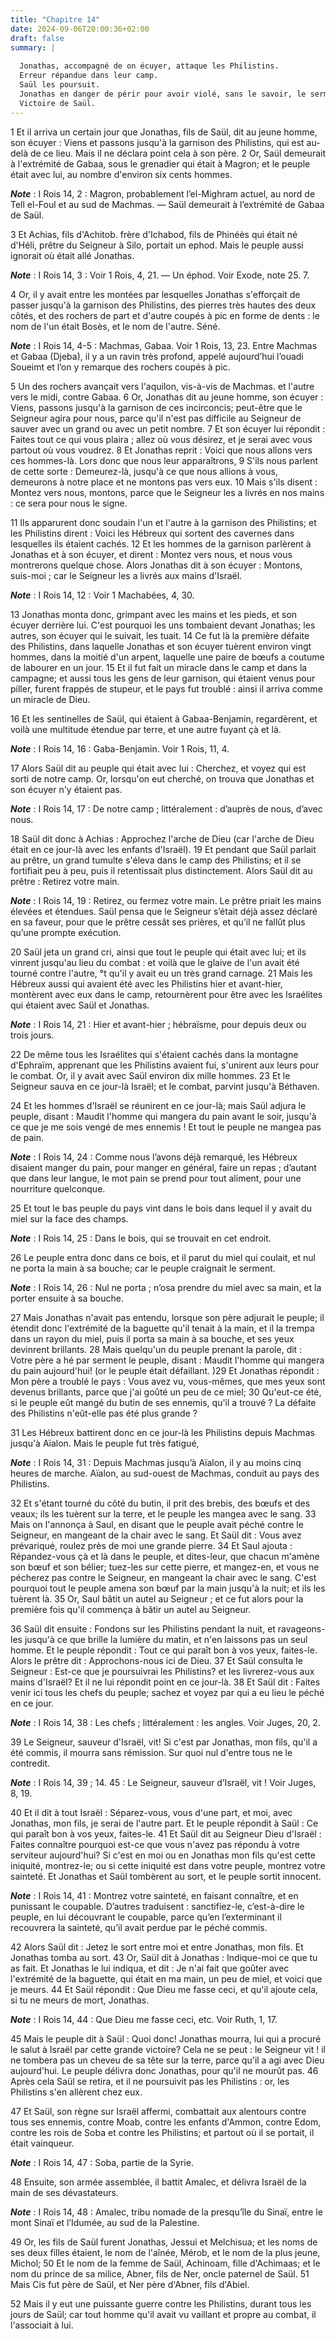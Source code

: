 ```yaml
---
title: "Chapitre 14"
date: 2024-09-06T20:00:36+02:00
draft: false
summary: |
  
  Jonathas, accompagné de on écuyer, attaque les Philistins.
  Erreur répandue dans leur camp.
  Saül les poursuit.
  Jonathas en danger de périr pour avoir violé, sans le savoir, le serment de son père.
  Victoire de Saül.
---
```



1 Et il arriva un certain jour que Jonathas, fils de Saül, dit au jeune homme, son écuyer : Viens et passons jusqu'à la garnison des Philistins, qui est au-delà de ce lieu. Mais il ne déclara point cela à son père. 2 Or, Saül demeurait à l'extrémité de Gabaa, sous le grenadier qui était à Magron; et le peuple était avec lui, au nombre d'environ six cents hommes.

***Note*** :  I Rois 14, 2 : Magron, probablement l’el-Mighram actuel, au nord de Tell el-Foul et au sud de Machmas. ― Saül demeurait à l’extrémité de Gabaa de Saül.

3 Et Achias, fils d'Achitob. frère d'Ichabod, fils de Phinéès qui était né d'Héli, prêtre du Seigneur à Silo, portait un ephod. Mais le peuple aussi ignorait où était allé Jonathas.

***Note*** :  I Rois 14, 3 : Voir 1 Rois, 4, 21. ― Un éphod. Voir Exode, note 25. 7.

4 Or, il y avait entre les montées par lesquelles Jonathas s'efforçait de passer jusqu'à la garnison des Philistins, des pierres très hautes des deux côtés, et des rochers de part et d'autre coupés à pic en forme de dents : le nom de l'un était Bosès, et le nom de l'autre. Séné.

***Note*** :  I Rois 14, 4-5 : Machmas, Gabaa. Voir 1 Rois, 13, 23. Entre Machmas et Gabaa (Djeba), il y a un ravin très profond, appelé aujourd’hui l’ouadi Soueimt et l’on y remarque des rochers coupés à pic.

5 Un des rochers avançait vers l'aquilon, vis-à-vis de Machmas. et l'autre vers le midi, contre Gabaa. 6 Or, Jonathas dit au jeune homme, son écuyer : Viens, passons jusqu'à la garnison de ces incirconcis; peut-être que le Seigneur agira pour nous, parce qu'il n'est pas difficile au Seigneur de sauver avec un grand ou avec un petit nombre. 7 Et son écuyer lui répondit : Faites tout ce qui vous plaira ; allez où vous désirez, et je serai avec vous partout où vous voudrez. 8 Et Jonathas reprit : Voici que nous allons vers ces hommes-là. Lors donc que nous leur apparaîtrons, 9 S'ils nous parlent de cette sorte : Demeurez-là, jusqu'à ce que nous allions à vous, demeurons à notre place et ne montons pas vers eux. 10 Mais s'ils disent : Montez vers nous, montons, parce que le Seigneur les a livrés en nos mains : ce sera pour nous le signe.


11 Ils apparurent donc soudain l'un et l'autre à la garnison des Philistins; et les Philistins dirent : Voici les Hébreux qui sortent des cavernes dans lesquelles ils étaient cachés. 12 Et les hommes de la garnison parlèrent à Jonathas et à son écuyer, et dirent : Montez vers nous, et nous vous montrerons quelque chose. Alors Jonathas dit à son écuyer : Montons, suis-moi ; car le Seigneur les a livrés aux mains d'Israël.

***Note*** :  I Rois 14, 12 : Voir 1 Machabées, 4, 30.

13 Jonathas monta donc, grimpant avec les mains et les pieds, et son écuyer derrière lui. C'est pourquoi les uns tombaient devant Jonathas; les autres, son écuyer qui le suivait, les tuait. 14 Ce fut là la première défaite des Philistins, dans laquelle Jonathas et son écuyer tuèrent environ vingt hommes, dans la moitié d'un arpent, laquelle une paire de bœufs a coutume de labourer en un jour. 15 Et il fut fait un miracle dans le camp et dans la campagne; et aussi tous les gens de leur garnison, qui étaient venus pour piller, furent frappés de stupeur, et le pays fut troublé : ainsi il arriva comme un miracle de Dieu.


16 Et les sentinelles de Saül, qui étaient à Gabaa-Benjamin, regardèrent, et voilà une multitude étendue par terre, et une autre fuyant çà et là.

***Note*** :  I Rois 14, 16 : Gaba-Benjamin. Voir 1 Rois, 11, 4.

17 Alors Saül dit au peuple qui était avec lui : Cherchez, et voyez qui est sorti de notre camp. Or, lorsqu'on eut cherché, on trouva que Jonathas et son écuyer n'y étaient pas.

***Note*** :  I Rois 14, 17 : De notre camp ; littéralement : d’auprès de nous, d’avec nous.

18 Saül dit donc à Achias : Approchez l'arche de Dieu (car l'arche de Dieu était en ce jour-là avec les enfants d'Israël). 19 Et pendant que Saül parlait au prêtre, un grand tumulte s'éleva dans le camp des Philistins; et il se fortifiait peu à peu, puis il retentissait plus distinctement. Alors Saül dit au prêtre : Retirez votre main.

***Note*** :  I Rois 14, 19 : Retirez, ou fermez votre main. Le prêtre priait les mains élevées et étendues. Saül pensa que le Seigneur s’était déjà assez déclaré en sa faveur, pour que le prêtre cessât ses prières, et qu’il ne fallût plus qu’une prompte exécution.

20 Saül jeta un grand cri, ainsi que tout le peuple qui était avec lui; et ils vinrent jusqu'au lieu du combat : et voilà que le glaive de l'un avait été tourné contre l'autre, °t qu'il y avait eu un très grand carnage. 21 Mais les Hébreux aussi qui avaient été avec les Philistins hier et avant-hier, montèrent avec eux dans le camp, retournèrent pour être avec les Israélites qui étaient avec Saül et Jonathas.

***Note*** :  I Rois 14, 21 : Hier et avant-hier ; hébraïsme, pour depuis deux ou trois jours.

22 De même tous les Israélites qui s'étaient cachés dans la montagne d'Ephraïm, apprenant que les Philistins avaient fui, s'unirent aux leurs pour le combat. Or, il y avait avec Saül environ dix mille hommes. 23 Et le Seigneur sauva en ce jour-là Israël; et le combat, parvint jusqu'à Béthaven.


24 Et les hommes d'Israël se réunirent en ce jour-là; mais Saül adjura le peuple, disant : Maudit l'homme qui mangera du pain avant le soir, jusqu'à ce que je me sois vengé de mes ennemis ! Et tout le peuple ne mangea pas de pain.

***Note*** :  I Rois 14, 24 : Comme nous l’avons déjà remarqué, les Hébreux disaient manger du pain, pour manger en général, faire un repas ; d’autant que dans leur langue, le mot pain se prend pour tout aliment, pour une nourriture quelconque.

25 Et tout le bas peuple du pays vint dans le bois dans lequel il y avait du miel sur la face des champs.

***Note*** :  I Rois 14, 25 : Dans le bois, qui se trouvait en cet endroit.

26 Le peuple entra donc dans ce bois, et il parut du miel qui coulait, et nul ne porta la main à sa bouche; car le peuple craignait le serment.

***Note*** :  I Rois 14, 26 : Nul ne porta ; n’osa prendre du miel avec sa main, et la porter ensuite à sa bouche.

27 Mais Jonathas n'avait pas entendu, lorsque son père adjurait le peuple; il étendit donc l'extrémité de la baguette qu'il tenait à la main, et il la trempa dans un rayon du miel, puis il porta sa main à sa bouche, et ses yeux devinrent brillants. 28 Mais quelqu'un du peuple prenant la parole, dit : Votre père a hé par serment le peuple, disant : Maudit l'homme qui mangera du pain aujourd'hui! (or le peuple était défaillant. )29 Et Jonathas répondit : Mon père a troublé le pays : Vous avez vu, vous-mêmes, que mes yeux sont devenus brillants, parce que j'ai goûté un peu de ce miel; 30 Qu'eut-ce été, si le peuple eût mangé du butin de ses ennemis, qu'il a trouvé ? La défaite des Philistins n'eût-elle pas été plus grande ?


31 Les Hébreux battirent donc en ce jour-là les Philistins depuis Machmas jusqu'à Aïalon. Mais le peuple fut très fatigué,

***Note*** :  I Rois 14, 31 : Depuis Machmas jusqu’à Aïalon, il y au moins cinq heures de marche. Aïalon, au sud-ouest de Machmas, conduit au pays des Philistins.

32 Et s'étant tourné du côté du butin, il prit des brebis, des bœufs et des veaux; ils les tuèrent sur la terre, et le peuple les mangea avec le sang. 33 Mais on l'annonça à Saul, en disant que le peuple avait péché contre le Seigneur, en mangeant de la chair avec le sang. Et Saül dit : Vous avez prévariqué, roulez près de moi une grande pierre. 34 Et Saul ajouta : Répandez-vous çà et là dans le peuple, et dites-leur, que chacun m'amène son bœuf et son bélier; tuez-les sur cette pierre, et mangez-en, et vous ne pécherez pas contre le Seigneur, en mangeant la chair avec le sang. C'est pourquoi tout le peuple amena son bœuf par la main jusqu'à la nuit; et ils les tuèrent là. 35 Or, Saul bâtit un autel au Seigneur ; et ce fut alors pour la première fois qu'il commença à bâtir un autel au Seigneur.


36 Saül dit ensuite : Fondons sur les Philistins pendant la nuit, et ravageons-les jusqu'à ce que brille la lumière du matin, et n'en laissons pas un seul homme. Et le peuple répondit : Tout ce qui paraît bon à vos yeux, faites-le. Alors le prêtre dit : Approchons-nous ici de Dieu. 37 Et Saül consulta le Seigneur : Est-ce que je poursuivrai les Philistins? et les livrerez-vous aux mains d'Israël? Et il ne lui répondit point en ce jour-là. 38 Et Saül dit : Faites venir ici tous les chefs du peuple; sachez et voyez par qui a eu lieu le péché en ce jour.

***Note*** :  I Rois 14, 38 : Les chefs ; littéralement : les angles. Voir Juges, 20, 2.

39 Le Seigneur, sauveur d'Israël, vit! Si c'est par Jonathas, mon fils, qu'il a été commis, il mourra sans rémission. Sur quoi nul d'entre tous ne le contredit.

***Note*** :  I Rois 14, 39 ; 14. 45 : Le Seigneur, sauveur d’Israël, vit ! Voir Juges, 8, 19.

40 Et il dit à tout Israël : Séparez-vous, vous d'une part, et moi, avec Jonathas, mon fils, je serai de l'autre part. Et le peuple répondit à Saül : Ce qui paraît bon à vos yeux, faites-le. 41 Et Saül dit au Seigneur Dieu d'Israël : Faites connaître pourquoi est-ce que vous n'avez pas répondu à votre serviteur aujourd'hui? Si c'est en moi ou en Jonathas mon fils qu'est cette iniquité, montrez-le; ou si cette iniquité est dans votre peuple, montrez votre sainteté. Et Jonathas et Saül tombèrent au sort, et le peuple sortit innocent.

***Note*** :  I Rois 14, 41 : Montrez votre sainteté, en faisant connaître, et en punissant le coupable. D’autres traduisent : sanctifiez-le, c’est-à-dire le peuple, en lui découvrant le coupable, parce qu’en l’exterminant il recouvrera la sainteté, qu’il avait perdue par le péché commis.

42 Alors Saül dit : Jetez le sort entre moi et entre Jonathas, mon fils. Et Jonathas tomba au sort. 43 Or, Saül dit à Jonathas : Indique-moi ce que tu as fait. Et Jonathas le lui indiqua, et dit : Je n'ai fait que goûter avec l'extrémité de la baguette, qui était en ma main, un peu de miel, et voici que je meurs. 44 Et Saül répondit : Que Dieu me fasse ceci, et qu'il ajoute cela, si tu ne meurs de mort, Jonathas.

***Note*** :  I Rois 14, 44 : Que Dieu me fasse ceci, etc. Voir Ruth, 1, 17.

45 Mais le peuple dit à Saül : Quoi donc! Jonathas mourra, lui qui a procuré le salut à Israël par cette grande victoire? Cela ne se peut : le Seigneur vit ! il ne tombera pas un cheveu de sa tête sur la terre, parce qu'il a agi avec Dieu aujourd'hui. Le peuple délivra donc Jonathas, pour qu'il ne mourût pas. 46 Après cela Saül se retira, et il ne poursuivit pas les Philistins : or, les Philistins s'en allèrent chez eux.


47 Et Saül, son règne sur Israël affermi, combattait aux alentours contre tous ses ennemis, contre Moab, contre les enfants d'Ammon, contre Edom, contre les rois de Soba et contre les Philistins; et partout où il se portait, il était vainqueur.

***Note*** :  I Rois 14, 47 : Soba, partie de la Syrie.

48 Ensuite, son armée assemblée, il battit Amalec, et délivra Israël de la main de ses dévastateurs.

***Note*** :  I Rois 14, 48 : Amalec, tribu nomade de la presqu’île du Sinaï, entre le mont Sinaï et l’Idumée, au sud de la Palestine.


49 Or, les fils de Saül furent Jonathas, Jessui et Melchisua; et les noms de ses deux filles étaient, le nom de l'aînée, Mérob, et le nom de la plus jeune, Michol; 50 Et le nom de la femme de Saül, Achinoam, fille d'Achimaas; et le nom du prince de sa milice, Abner, fils de Ner, oncle paternel de Saül. 51 Mais Cis fut père de Saül, et Ner père d'Abner, fils d'Abiel.


52 Mais il y eut une puissante guerre contre les Philistins, durant tous les jours de Saül; car tout homme qu'il avait vu vaillant et propre au combat, il l'associait à lui.

